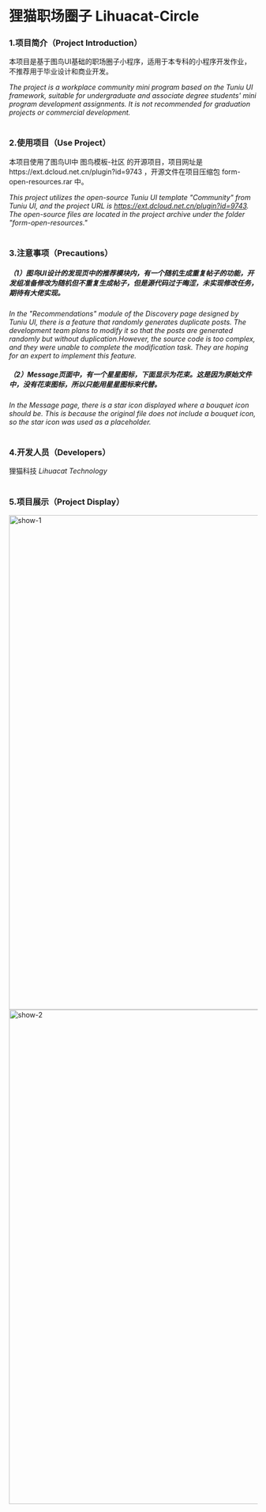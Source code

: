 # 狸猫职场圈子 Lihuacat-Circle

### 1.项目简介（Project Introduction）

本项目是基于图鸟UI基础的职场圈子小程序，适用于本专科的小程序开发作业，不推荐用于毕业设计和商业开发。

_The project is a workplace community mini program based on the Tuniu UI framework, suitable for undergraduate and associate degree students' mini program development assignments. 
It is not recommended for graduation projects or commercial development._
<br>
<br>
### 2.使用项目（Use Project）

本项目使用了图鸟UI中 图鸟模板-社区 的开源项目，项目网址是https://ext.dcloud.net.cn/plugin?id=9743  ，开源文件在项目压缩包 form-open-resources.rar 中。

_This project utilizes the open-source Tuniu UI template "Community" from Tuniu UI, and the project URL is https://ext.dcloud.net.cn/plugin?id=9743. 
The open-source files are located in the project archive under the folder "form-open-resources."_
<br>
<br>
### 3.注意事项（Precautions）

##### （1）图鸟UI设计的发现页中的推荐模块内，有一个随机生成重复帖子的功能，开发组准备修改为随机但不重复生成帖子，但是源代码过于晦涩，未实现修改任务，期待有大佬实现。

_In the "Recommendations" module of the Discovery page designed by Tuniu UI, there is a feature that randomly generates duplicate posts. The development team plans to modify it so that the posts are generated randomly but without duplication.However, the source code is too complex, and they were unable to complete the modification task. They are hoping for an expert to implement this feature._

##### （2）Message页面中，有一个星星图标，下面显示为花束。这是因为原始文件中，没有花束图标，所以只能用星星图标来代替。

_In the Message page, there is a star icon displayed where a bouquet icon should be. This is because the original file does not include a bouquet icon, so the star icon was used as a placeholder._
<br>
<br>
### 4.开发人员（Developers）

狸猫科技 _Lihuacat Technology_
<br>
<br>
### 5.项目展示（Project Display）

<img src="https://github.com/lihuacatnb/lihuacat-circle/blob/main/show-1.jpg" alt="show-1" width="600" height="1000"/>

<img src="https://github.com/lihuacatnb/lihuacat-circle/blob/main/show-2.jpg" alt="show-2" width="600" height="1000"/>


